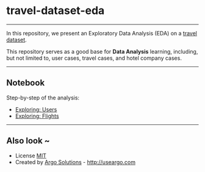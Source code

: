 # travel-dataset-eda

---

In this repository, we present an Exploratory Data Analysis (EDA) on a [travel dataset](https://www.kaggle.com/leomauro/argodatathon2019).  

This repository serves as a good base for **Data Analysis** learning, including, but not limited to, user cases, travel cases, and hotel company cases.  

---
## Notebook

Step-by-step of the analysis:   
-   [Exploring: Users](jupyter/users.ipynb)
-   [Exploring: Flights](jupyter/flights.ipynb)

---
## Also look ~

-   License [MIT](LICENSE)
-   Created by [Argo Solutions](https://github.com/Argo-Solutions/) - <http://useargo.com>
